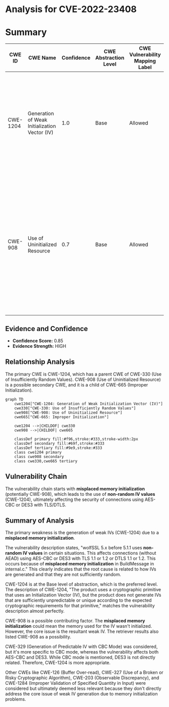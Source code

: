 # Analysis for CVE-2022-23408

# Summary
| CWE ID | CWE Name | Confidence | CWE Abstraction Level | CWE Vulnerability Mapping Label | CWE-Vulnerability Mapping Notes |
|---|---|---|---|---|---|
| CWE-1204 | Generation of Weak Initialization Vector (IV) | 1.0 | Base | Allowed | Primary CWE. The vulnerability description explicitly mentions the use of **non-random IV values**, which directly aligns with the description of CWE-1204. |
| CWE-908 | Use of Uninitialized Resource | 0.7 | Base | Allowed | Secondary CWE. The vulnerability description mentions **misplaced memory initialization**, suggesting that the memory used for IV generation might not have been properly initialized, leading to predictable or non-random values. |

## Evidence and Confidence

*   **Confidence Score:** 0.85
*   **Evidence Strength:** HIGH

## Relationship Analysis
The primary CWE is CWE-1204, which has a parent CWE of CWE-330 (Use of Insufficiently Random Values). CWE-908 (Use of Uninitialized Resource) is a possible secondary CWE, and it is a child of CWE-665 (Improper Initialization).

```mermaid
graph TD
    cwe1204["CWE-1204: Generation of Weak Initialization Vector (IV)"]
    cwe330["CWE-330: Use of Insufficiently Random Values"]
    cwe908["CWE-908: Use of Uninitialized Resource"]
    cwe665["CWE-665: Improper Initialization"]

    cwe1204 -->|CHILDOF| cwe330
    cwe908 -->|CHILDOF| cwe665

    classDef primary fill:#f96,stroke:#333,stroke-width:2px
    classDef secondary fill:#69f,stroke:#333
    classDef tertiary fill:#9e9,stroke:#333
    class cwe1204 primary
    class cwe908 secondary
    class cwe330,cwe665 tertiary
```

## Vulnerability Chain
The vulnerability chain starts with **misplaced memory initialization** (potentially CWE-908), which leads to the use of **non-random IV values** (CWE-1204), ultimately affecting the security of connections using AES-CBC or DES3 with TLS/DTLS.

## Summary of Analysis
The primary weakness is the generation of weak IVs (CWE-1204) due to a **misplaced memory initialization**.

The vulnerability description states, "wolfSSL 5.x before 5.1.1 uses **non-random IV values** in certain situations. This affects connections (without AEAD) using AES-CBC or DES3 with TLS 1.1 or 1.2 or DTLS 1.1 or 1.2. This occurs because of **misplaced memory initialization** in BuildMessage in internal.c." This clearly indicates that the root cause is related to how IVs are generated and that they are not sufficiently random.

CWE-1204 is at the Base level of abstraction, which is the preferred level. The description of CWE-1204, "The product uses a cryptographic primitive that uses an Initialization Vector (IV), but the product does not generate IVs that are sufficiently unpredictable or unique according to the expected cryptographic requirements for that primitive," matches the vulnerability description almost perfectly.

CWE-908 is a possible contributing factor. The **misplaced memory initialization** could mean the memory used for the IV wasn't initialized. However, the core issue is the resultant weak IV. The retriever results also listed CWE-908 as a possibility.

CWE-329 (Generation of Predictable IV with CBC Mode) was considered, but it's more specific to CBC mode, whereas the vulnerability affects both AES-CBC and DES3. While CBC mode is mentioned, DES3 is not directly related. Therefore, CWE-1204 is more appropriate.

Other CWEs like CWE-126 (Buffer Over-read), CWE-327 (Use of a Broken or Risky Cryptographic Algorithm), CWE-203 (Observable Discrepancy), and CWE-1284 (Improper Validation of Specified Quantity in Input) were considered but ultimately deemed less relevant because they don't directly address the core issue of weak IV generation due to memory initialization problems.